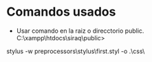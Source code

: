 # Comandos usados
- Usar comando en la raiz o direcctorio public. C:\xampp\htdocs\siraq\public>

stylus -w preprocessors\stylus\first.styl -o .\css\
